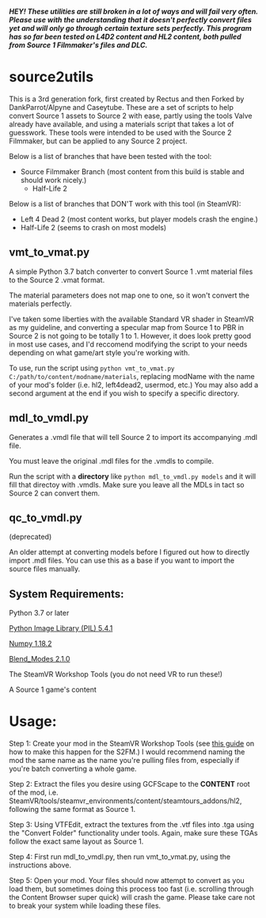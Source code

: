 ***HEY! These utilities are still broken in a lot of ways and will fail very often. Please use with the understanding that it doesn't perfectly convert files yet and will only go through certain texture sets perfectly. This program has so far been tested on L4D2 content and HL2 content, both pulled from Source 1 Filmmaker's files and DLC.***

# source2utils

This is a 3rd generation fork, first created by Rectus and then Forked by DankParrot/Alpyne and Caseytube. These are a set of scripts to help convert Source 1 assets to Source 2 with ease, partly using the tools Valve already have available, and using a materials script that takes a lot of guesswork. These tools were intended to be used with the Source 2 Filmmaker, but can be applied to any Source 2 project.

Below is a list of branches that have been tested with the tool:
- Source Filmmaker Branch (most content from this build is stable and should work nicely.)
  - Half-Life 2

Below is a list of branches that DON'T work with this tool (in SteamVR):
- Left 4 Dead 2 (most content works, but player models crash the engine.)
- Half-Life 2 (seems to crash on most models)

## vmt_to_vmat.py

A simple Python 3.7 batch converter to convert Source 1 .vmt material files to the Source 2 .vmat format.

The material parameters does not map one to one, so it won't convert the materials perfectly. 

I've taken some liberties with the available Standard VR shader in SteamVR as my guideline, and converting a specular map from Source 1 to PBR in Source 2 is not going to be totally 1 to 1. However, it does look pretty good in most use cases, and I'd reccomend modifying the script to your needs depending on what game/art style you're working with.

To use, run the script using `python vmt_to_vmat.py C:/path/to/content/modname/materials`, replacing modName with the name of your mod's folder (i.e. hl2, left4dead2, usermod, etc.) You may also add a second argument at the end if you wish to specify a specific directory.

## mdl_to_vmdl.py

Generates a .vmdl file that will tell Source 2 to import its accompanying .mdl file.

You must leave the original .mdl files for the .vmdls to compile.

Run the script with a __directory__ like `python mdl_to_vmdl.py models` and it will fill that directoy with .vmdls. Make sure you leave all the MDLs in tact so Source 2 can convert them.

## qc_to_vmdl.py

(deprecated)

An older attempt at converting models before I figured out how to directly import .mdl files.
You can use this as a base if you want to import the source files manually.

## System Requirements:
Python 3.7 or later

[Python Image Library (PIL)  5.4.1](https://pillow.readthedocs.io/en/5.1.x/installation.html)

[Numpy 1.18.2](https://www.numpy.org)

[Blend_Modes 2.1.0](https://github.com/flrs/blend_modes)

The SteamVR Workshop Tools (you do not need VR to run these!)

A Source 1 game's content

# Usage:
Step 1: Create your mod in the SteamVR Workshop Tools (see [this guide](https://steamcommunity.com/sharedfiles/filedetails/?id=2014947360) on how to make this happen for the S2FM.) I would recommend naming the mod the same name as the name you're pulling files from, especially if you're batch converting a whole game.

Step 2: Extract the files you desire using GCFScape to the __CONTENT__ root of the mod, i.e. SteamVR/tools/steamvr_environments/content/steamtours_addons/hl2, following the same format as Source 1.

Step 3: Using VTFEdit, extract the textures from the .vtf files into .tga using the "Convert Folder" functionality under tools. Again, make sure these TGAs follow the exact same layout as Source 1.

Step 4: First run mdl_to_vmdl.py, then run vmt_to_vmat.py, using the instructions above.

Step 5: Open your mod. Your files should now attempt to convert as you load them, but sometimes doing this process too fast (i.e. scrolling through the Content Browser super quick) will crash the game. Please take care not to break your system while loading these files.
